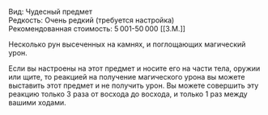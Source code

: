 Вид: Чудесный предмет<br>
Редкость: Очень редкий (требуется настройка)<br>
Рекомендованная стоимость: 5 001-50 000 [[З.М.]]<br>

Несколько рун высеченных на камнях, и поглощающих магический урон.

Если вы настроены на этот предмет и носите его на части тела, оружии или щите, то реакцией на получение магического урона вы можете выставить этот предмет и не получить урон. Вы можете совершить эту реакцию только 3 раза от восхода до восхода, и только 1 раз между вашими ходами.